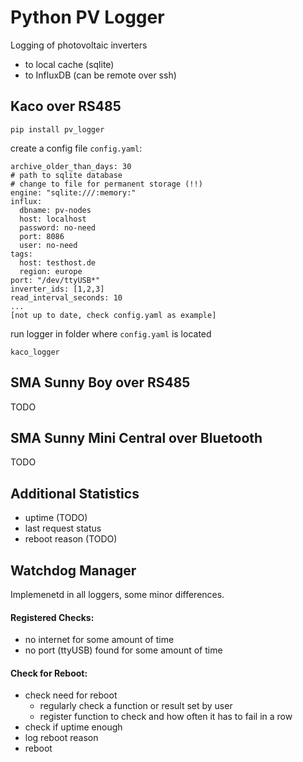 # Python PV Logger

Logging of photovoltaic inverters
* to local cache (sqlite)
* to InfluxDB (can be remote over ssh)

## Kaco over RS485

```
pip install pv_logger
```

create a config file `config.yaml`:
```
archive_older_than_days: 30
# path to sqlite database
# change to file for permanent storage (!!)
engine: "sqlite:///:memory:"
influx:
  dbname: pv-nodes
  host: localhost
  password: no-need
  port: 8086
  user: no-need
tags:
  host: testhost.de
  region: europe
port: "/dev/ttyUSB*"
inverter_ids: [1,2,3]
read_interval_seconds: 10
...
[not up to date, check config.yaml as example]
```

run logger in folder where `config.yaml` is located
```
kaco_logger
```

## SMA Sunny Boy over RS485

TODO

## SMA Sunny Mini Central over Bluetooth

TODO

## Additional Statistics
- uptime (TODO)
- last request status
- reboot reason (TODO)

## Watchdog Manager

Implemenetd in all loggers, some minor differences.

#### Registered Checks:
- no internet for some amount of time
- no port (ttyUSB) found for some amount of time

#### Check for Reboot:
- check need for reboot
    - regularly check a function or result set by user
    - register function to check and how often it has to fail in a row
- check if uptime enough
- log reboot reason
- reboot
